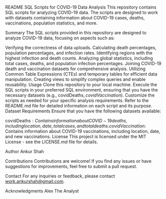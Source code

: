README
SQL Scripts for COVID-19 Data Analysis
This repository contains SQL scripts for analyzing COVID-19 data. The scripts are designed to work with datasets containing information about COVID-19 cases, deaths, vaccinations, population statistics, and more.

Summary
The SQL scripts provided in this repository are designed to analyze COVID-19 data, focusing on aspects such as:

Verifying the correctness of data uploads.
Calculating death percentages, population percentages, and infection rates.
Identifying regions with the highest infection and death counts.
Analyzing global statistics, including total cases, deaths, and population infection percentages.
Joining COVID-19 death and vaccination datasets for comprehensive analysis.
Utilizing Common Table Expressions (CTEs) and temporary tables for efficient data manipulation.
Creating views to simplify complex queries and enable reusability.
Usage
Clone this repository to your local machine.
Execute the SQL scripts in your preferred SQL environment, ensuring that you have the necessary datasets (e.g., covidDeaths$, covidVaccination$).
Customize the scripts as needed for your specific analysis requirements.
Refer to the README.md file for detailed information on each script and its purpose.
Dataset Requirements
Ensure that you have the following datasets available:

covidDeaths$: Contains information about COVID-19 deaths, including location, date, total cases, and total deaths.
covidVaccination$: Contains information about COVID-19 vaccinations, including location, date, and new vaccinations.
License
This project is licensed under the MIT License - see the LICENSE.md file for details.

Author
Ankur Shah 

Contributions
Contributions are welcome! If you find any issues or have suggestions for improvements, feel free to submit a pull request.

Contact
For any inquiries or feedback, please contact work.ankurshah@gmail.com.

Acknowledgments
Alex The Analyst
